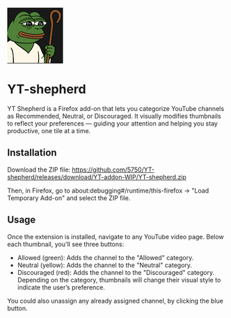 ![YT Shepherd Icon](icons/pasterz-128.png)

# YT-shepherd
YT Shepherd is a Firefox add-on that lets you categorize YouTube channels as Recommended, Neutral, or Discouraged. It visually modifies thumbnails to reflect your preferences — guiding your attention and helping you stay productive, one tile at a time.

## Installation
Download the ZIP file: https://github.com/5750/YT-shepherd/releases/download/YT-addon-WIP/YT-shepherd.zip

Then, in Firefox, go to about:debugging#/runtime/this-firefox -> "Load Temporary Add-on" and select the ZIP file.

## Usage
Once the extension is installed, navigate to any YouTube video page.
Below each thumbnail, you'll see three buttons:
- Allowed (green): Adds the channel to the "Allowed" category.
- Neutral (yellow): Adds the channel to the "Neutral" category.
- Discouraged (red): Adds the channel to the "Discouraged" category.
Depending on the category, thumbnails will change their visual style to indicate the user’s preference.

You could also unassign any already assigned channel, by clicking the blue button.

